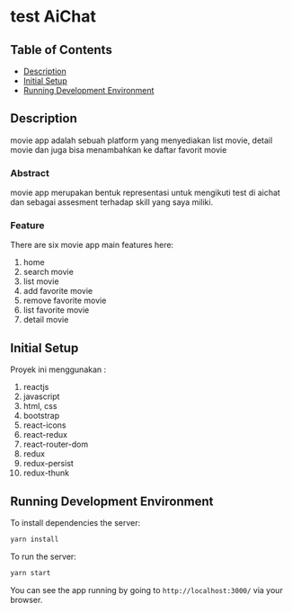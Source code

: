 # test AiChat

## Table of Contents

- [Description](#description)
- [Initial Setup](#initial-setup)
- [Running Development Environment](#running-development-environment)

## Description

movie app adalah sebuah platform yang menyediakan list movie, detail movie dan juga bisa menambahkan ke daftar favorit movie

### Abstract

movie app merupakan bentuk representasi untuk mengikuti test di aichat dan sebagai assesment terhadap skill yang saya miliki.

### Feature

There are six movie app main features here:

1. home
2. search movie
3. list movie
4. add favorite movie
5. remove favorite movie
6. list favorite movie
7. detail movie

## Initial Setup

Proyek ini menggunakan :

1. reactjs
2. javascript
3. html, css
4. bootstrap
5. react-icons
6. react-redux
7. react-router-dom
8. redux
9. redux-persist
10. redux-thunk

## Running Development Environment

To install dependencies the server:

```bash
yarn install
```

To run the server:

```bash
yarn start
```

You can see the app running by going to `http://localhost:3000/` via your browser.

